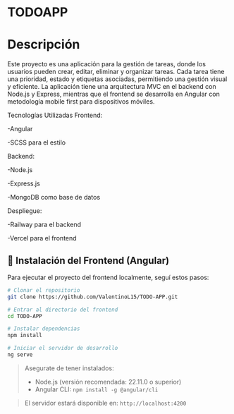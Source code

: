 # TODOAPP

# Descripción
Este proyecto es una aplicación para la gestión de tareas, donde los usuarios pueden crear, editar, eliminar y organizar tareas. Cada tarea tiene una prioridad, estado y etiquetas asociadas, permitiendo una gestión visual y eficiente. La aplicación tiene una arquitectura MVC en el backend con Node.js y Express, mientras que el frontend se desarrolla en Angular con metodología mobile first para dispositivos móviles.

Tecnologías Utilizadas
Frontend:

-Angular

-SCSS para el estilo

Backend:

-Node.js

-Express.js

-MongoDB como base de datos

Despliegue:

-Railway para el backend

-Vercel para el frontend

## 🚀 Instalación del Frontend (Angular)

Para ejecutar el proyecto del frontend localmente, seguí estos pasos:

```bash
# Clonar el repositorio
git clone https://github.com/ValentinoL15/TODO-APP.git

# Entrar al directorio del frontend
cd TODO-APP

# Instalar dependencias
npm install

# Iniciar el servidor de desarrollo
ng serve
```

> Asegurate de tener instalados:
> - Node.js (versión recomendada: 22.11.0 o superior)
> - Angular CLI: `npm install -g @angular/cli`

> El servidor estará disponible en: `http://localhost:4200`